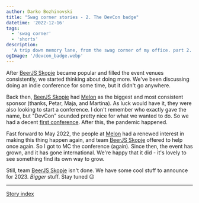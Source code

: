 ```yaml
---
author: Darko Bozhinovski
title: "Swag corner stories - 2. The DevCon badge"
datetime: '2022-12-16'
tags:
  - 'swag corner'
  - 'shorts'
description:
  'A trip down memory lane, from the swag corner of my office. part 2.'
ogImage: '/devcon_badge.webp'
---
```


After [BeerJS Skopje](https://beerjs.mk) became popular and filled the event venues consistently, we started thinking about doing more. We've been discussing doing an indie conference for some time, but it didn't go anywhere.

Back then, [BeerJS Skopje](https://beerjs.mk) had [Melon](https://melontech.com) as the biggest and most consistent sponsor (thanks, Petar, Maja, and Martina). As luck would have it, they were also looking to start a conference. I don't remember who exactly gave the name, but "DevCon" sounded pretty nice for what we wanted to do. So we had a decent [first conference](https://devcon.dev). After this, the pandemic happened.

Fast forward to May 2022, the people at [Melon](https://melontech.com) had a renewed interest in making this thing happen again, and team [BeerJS Skopje](https://beerjs.mk) offered to help once again. So I got to MC the conference (again). Since then, the event has grown, and it has gone international. We're happy that it did - it's lovely to see something find its own way to grow.

Still, team [BeerJS Skopje](https://beerjs.mk) isn't done. We have some cool stuff to announce for 2023. _Bigger_ stuff. Stay tuned 😉

---

[Story index](posts/swag-corner-stories---intro#story-index)